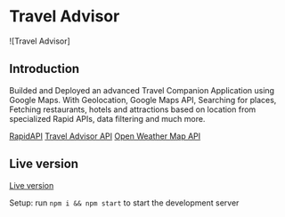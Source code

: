 # Travel Advisor

![Travel Advisor]

## Introduction
Builded and Deployed an advanced Travel Companion Application using Google Maps. With Geolocation, Google Maps API, Searching for places, Fetching restaurants, hotels and attractions based on location from specialized Rapid APIs, data filtering and much more.

[RapidAPI](https://rapidapi.com/hub?utm_source=youtube.com/JavaScriptMastery&utm_medium=DevRel&utm_campaign=DevRel)
[Travel Advisor API](https://rapidapi.com/apidojo/api/travel-advisor?utm_source=youtube.com/JavaScriptMastery&utm_medium=DevRel&utm_campaign=DevRel)
[Open Weather Map API](https://rapidapi.com/community/api/open-weather-map?utm_source=youtube.com/JavaScriptMastery&utm_medium=DevRel&utm_campaign=DevRel)

## Live version
[Live version](https://csikpatriktravel-advisor.netlify.app/)

Setup: run ```npm i && npm start``` to start the development server